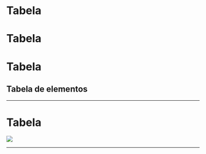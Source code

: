 # Tabela
# Tabela
# Tabela


## Tabela de elementos
---
# Tabela
![](./img/Captura%20de%20Tela%202024-09-25%20%C3%A0s%2017.04.14.png)

---

